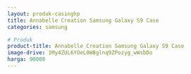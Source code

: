 ```yaml
---
layout: produk-casinghp
title: Annabelle Creation Samsung Galaxy S9 Case
categories: samsung

# Produk
product-title: Annabelle Creation Samsung Galaxy S9 Case
image-drive: 1My4ZUL6YOeL0W8glnq9ZPozyg_wWsbDo
harga: 90000
---
```

